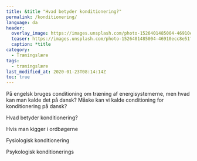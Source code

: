 ```yaml
---
title: &title "Hvad betyder konditionering?"
permalink: /konditionering/
language: da
header:
  overlay_image: https://images.unsplash.com/photo-1526401485004-46910ecc8e51?ixid=MXwxMjA3fDB8MHxwaG90by1wYWdlfHx8fGVufDB8fHw%3D&ixlib=rb-1.2.1&auto=format&fit=crop&w=1950&q=80
  teaser: https://images.unsplash.com/photo-1526401485004-46910ecc8e51?ixid=MXwxMjA3fDB8MHxwaG90by1wYWdlfHx8fGVufDB8fHw%3D&ixlib=rb-1.2.1&auto=format&fit=crop&w=400&q=80
  caption: *title
category:
  - Træningslære
tags:
  - træningslære
last_modified_at: 2020-01-23T08:14:14Z
toc: true
---
```


På engelsk bruges conditioning om træning af energisystemerne, men hvad kan man kalde det på dansk? Måske kan vi kalde conditioning for konditionering på dansk?

Hvad betyder konditionering?

Hvis man kigger i ordbøgerne

Fysiologisk konditionering

Psykologisk konditionerings